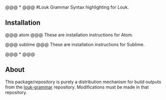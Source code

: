 @@@ * @@@
#Louk Grammar
Syntax highlighting for Louk.

## Installation
@@@ atom @@@
These are installation instructions for Atom.

@@@ sublime @@@
These are installation instructions for Sublime.

@@@ * @@@
## About
This package/repository is purely a distribution mechanism for build outputs from the [louk-grammar](https://github.com/agorischek/louk-grammar) repository. Modifications must be made in that repository.
